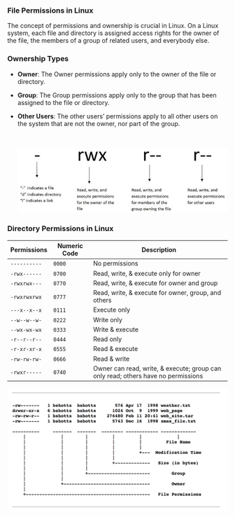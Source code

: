 ### **File Permissions in Linux**

The concept of permissions and ownership is crucial in Linux. On a Linux system, each file and directory is assigned access rights for the owner of the file, the members of a group of related users, and everybody else.

### **Ownership Types**

- **Owner**: The Owner permissions apply only to the owner of the file or directory.
- **Group**: The Group permissions apply only to the group that has been assigned to the file or directory.
- **Other Users**: The other users’ permissions apply to all other users on the system that are not the owner, nor part of the group.  
    <br/><br/>

    ![](../../../img/Linux-Environment/138.png)

### **Directory Permissions in Linux**

| Permissions | Numeric Code | Description |
| --- | --- | --- |
| `----------` | `0000` | No permissions |
| `-rwx------` | `0700` | Read, write, & execute only for owner |
| `-rwxrwx---` | `0770` | Read, write, & execute for owner and group |
| `-rwxrwxrwx` | `0777` | Read, write, & execute for owner, group, and others |
| `---x--x--x` | `0111` | Execute only |
| `--w--w--w-` | `0222` | Write only |
| `--wx-wx-wx` | `0333` | Write & execute |
| `-r--r--r--` | `0444` | Read only |
| `-r-xr-xr-x` | `0555` | Read & execute |
| `-rw-rw-rw-` | `0666` | Read & write |
| `-rwxr-----` | `0740` | Owner can read, write, & execute; group can only read; others have no permissions |


![](../../../img/Linux-Environment/139.png)